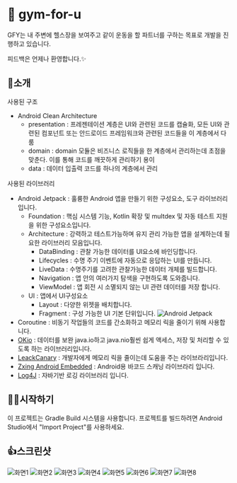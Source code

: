 👀 gym-for-u
=================

GFY는 내 주변에 헬스장을 보여주고 같이 운동을 할 파트너를 구하는 목표로 개발을 진행하고 있습니다. 

피드백은 언제나 환영합니다.✨


🙌소개
------------
사용된 구조
* Android Clean Architecture
  * presentation : 프레젠테이션 계층은 UI와 관련된 코드를 캡슐화, 모든 UI와 관련된 컴포넌트 또는 안드로이드 프레임워크와 관련된 코드들을 이 계층에서 다룸
  * domain       : domain 모듈은 비즈니스 로직들을 한 계층에서 관리하는데 초점을 맞춘다. 이를 통해 코드를 깨끗하게 관리하기 용이
  * data         : 데이터 입출력 코드를 하나의 계층에서 관리

사용된 라이브러리
* Android Jetpack : 훌륭한 Android 앱을 만들기 위한 구성요소, 도구 라이브러리 입니다.
  * Foundation : 핵심 시스템 기능, Kotlin 확장 및 multdex 및 자동 테스트 지원을 위한 구성요소입니다.
  * Architecture : 강력하고 테스트가능하며 유지 관리 가능한 앱을 설계하는데 필요한 라이브러리 모음입니다.
    * DataBinding : 관찰 가능한 데이터를 UI요소에 바인딩합니다.
    * Lifecycles : 수명 주기 이벤트에 자동으로 응답하는 UI를 만듭니다.
    * LiveData : 수명주기를 고려한 관찰가능한 데이터 개체를 빌드합니다.
    * Navigation : 앱 안의 여러가지 탐색을 구현하도록 도와줍니다.
    * ViewModel : 앱 회전 시 소멸되지 않는 UI 관련 데이터를 저장 합니다. 
  * UI : 앱에서 UI구성요소
    * Layout : 다양한 위젯을 배치합니다.
    * Fragment : 구성 가능한 UI 기본 단위입니다.
![Android Jetpack](screenshots/jetpack_donut.png "Android Jetpack Components")
* Coroutine : 비동기 작업들의 코드를 간소화하고 메모리 릭을 줄이기 위해 사용합니다.
* [OKio][1] : 데이터를 보완 java.io하고 java.nio훨씬 쉽게 액세스, 저장 및 처리할 수 있도록 하는 라이브러리입니다.
* [LeackCanary][2] : 개발자에게 메모리 릭을 줄이는데 도움을 주는 라이브라리입니다.
* [Zxing Android Embedded][3] : Android용 바코드 스캐닝 라이브라리 입니다.
* [Log4J][4] : 자바기반 로깅 라이브러리 입니다. 

[1]: https://github.com/square/okio
[2]: https://github.com/square/leakcanary
[3]: https://github.com/journeyapps/zxing-android-embedded
[4]: https://github.com/apache/log4j
🤷‍♀️시작하기
------------
이 프로젝트는 Gradle Build 시스템을 사용합니다. 프로젝트를 빌드하려면 Android Studio에서 "Import Project"를 사용하세요.

👍스크린샷
-----------
![화면1](screenshots/gymforyou_1.png "화면1")
![화면2](screenshots/gymforyou_2.png "화면2")
![화면3](screenshots/gymforyou_3.png "화면3")
![화면4](screenshots/gymforyou_4.png "화면4")
![화면5](screenshots/gymforyou_5.png "화면5")
![화면6](screenshots/gymforyou_6.png "화면6")
![화면7](screenshots/gymforyou_7.png "화면7")
![화면8](screenshots/gymforyou_8.png "화면8")


